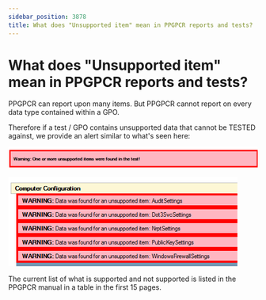 ```yaml
---
sidebar_position: 3878
title: What does "Unsupported item" mean in PPGPCR reports and tests?
---
```


# What does "Unsupported item" mean in PPGPCR reports and tests?

PPGPCR can report upon many items. But PPGPCR cannot report on every data type contained within a GPO.

Therefore if a test / GPO contains unsupported data that cannot be TESTED against, we provide an alert similar to what's seen here:

![](../../../../../../static/images/PolicyPak/Content/Resources/Images/Troubleshooting/GPOCompilancerReporter/549_1_image002.png)

![](../../../../../../static/images/PolicyPak/Content/Resources/Images/Troubleshooting/GPOCompilancerReporter/549_2_image0011.png)

The current list of what is supported and not supported is listed in the PPGPCR manual in a table in the first 15 pages.
